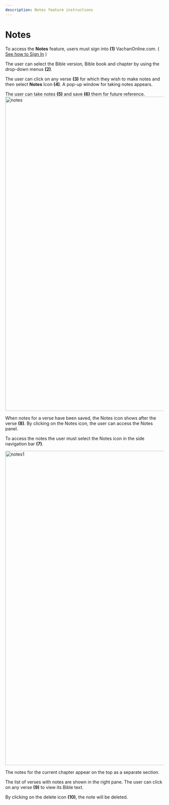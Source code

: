 ```yaml
---
description: Notes feature instructions
---
```


# Notes

To access the **Notes** feature, users must sign into **(1)** VachanOnline.com. ( [See how to Sign In](./signIn) )

The user can select the Bible version, Bible book and chapter by using the drop-down menus **(2)**.

The user can click on any verse **(3)** for which they wish to make notes and then select **Notes** Icon **(4)**. A pop-up window for taking notes appears.

The user can take notes **(5)** and save **(6)** them for future reference.
<img src="/img/assets/notes.png"  width="1000px" alt="notes"/>

When notes for a verse have been saved, the Notes icon shows after the verse **(8)**. By clicking on the Notes icon, the user can access the Notes panel.

To access the notes the user must select the Notes icon in the side navigation bar **(7)**.

<img src="/img/assets/notes1.png"  width="1000px" alt="notes1"/>

The notes for the current chapter appear on the top as a separate section.

The list of verses with notes are shown in the right pane. The user can click on any verse **(9)** to view its Bible text.
  
By clicking on the delete icon **(10)**, the note will be deleted.
